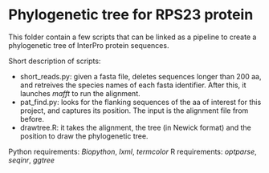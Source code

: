 # Phylogenetic tree for RPS23 protein

This folder contain a few scripts that can be linked as a pipeline to create a phylogenetic tree of InterPro protein sequences. 

Short description of scripts:
 - short_reads.py: given a fasta file, deletes sequences longer than 200 aa, and retreives the species names of each fasta identifier. After this, it launches _mafft_ to run the alignment.
 - pat_find.py: looks for the flanking sequences of the aa of interest for this project, and captures its position. The input is the alignment file from before.
 - drawtree.R: it takes the alignment, the tree (in Newick format) and the position to draw the phylogenetic tree.
 
Python requirements: _Biopython_, _lxml_, _termcolor_
R requirements: _optparse_, _seqinr_, _ggtree_

